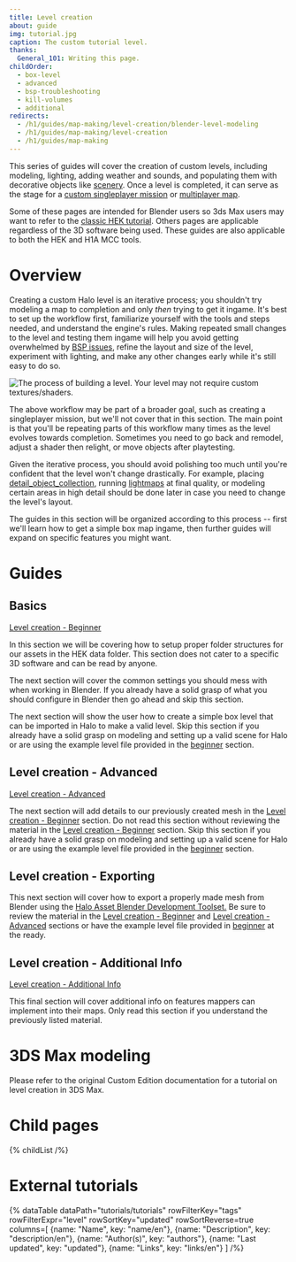 ```yaml
---
title: Level creation
about: guide
img: tutorial.jpg
caption: The custom tutorial level.
thanks:
  General_101: Writing this page.
childOrder:
  - box-level
  - advanced
  - bsp-troubleshooting
  - kill-volumes
  - additional
redirects:
  - /h1/guides/map-making/level-creation/blender-level-modeling
  - /h1/guides/map-making/level-creation
  - /h1/guides/map-making
---
```

This series of guides will cover the creation of custom levels, including modeling, lighting, adding weather and sounds, and populating them with decorative objects like [scenery](~). Once a level is completed, it can serve as the stage for a [custom singleplayer mission](~singleplayer) or [multiplayer map](~multiplayer).

Some of these pages are intended for Blender users so 3ds Max users may want to refer to the [classic HEK tutorial](http://nikon.bungie.org/misc/hek_tutorial/). Others pages are applicable regardless of the 3D software being used. These guides are also applicable to both the HEK and H1A MCC tools.

# Overview
Creating a custom Halo level is an iterative process; you shouldn't try modeling a map to completion and only _then_ trying to get it ingame. It's best to set up the workflow first, familiarize yourself with the tools and steps needed, and understand the engine's rules. Making repeated small changes to the level and testing them ingame will help you avoid getting overwhelmed by [BSP issues](~bsp-troubleshooting), refine the layout and size of the level, experiment with lighting, and make any other changes early while it's still easy to do so.

![](levels_workflow.svg "The process of building a level. Your level may not require custom textures/shaders.")

The above workflow may be part of a broader goal, such as creating a singleplayer mission, but we'll not cover that in this section. The main point is that you'll be repeating parts of this workflow many times as the level evolves towards completion. Sometimes you need to go back and remodel, adjust a shader then relight, or move objects after playtesting.

Given the iterative process, you should avoid polishing too much until you're confident that the level won't change drastically. For example, placing [detail_object_collection](~), running [lightmaps](~h1a-tool#lightmaps) at final quality, or modeling certain areas in high detail should be done later in case you need to change the level's layout.

The guides in this section will be organized according to this process -- first we'll learn how to get a simple box map ingame, then further guides will expand on specific features you might want.

# Guides
## Basics
[Level creation - Beginner](~box-level)

In this section we will be covering how to setup proper folder structures for our assets in the HEK data folder. This section does not cater to a specific 3D software and can be read by anyone.

The next section will cover the common settings you should mess with when working in Blender. If you already have a solid grasp of what you should configure in Blender then go ahead and skip this section.

The next section will show the user how to create a simple box level that can be imported in Halo to make a valid level. Skip this section if you already have a solid grasp on modeling and setting up a valid scene for Halo or are using the example level file provided in the [beginner](~box-level) section.

## Level creation - Advanced
[Level creation - Advanced](~advanced)

The next section will add details to our previously created mesh in the [Level creation - Beginner](~box-level) section. Do not read this section without reviewing the material in the [Level creation - Beginner](~box-level) section. Skip this section if you already have a solid grasp on modeling and setting up a valid scene for Halo or are using the example level file provided in the [beginner](~box-level) section.

## Level creation - Exporting

This next section will cover how to export a properly made mesh from Blender using the [Halo Asset Blender Development Toolset.](~halo-asset-blender-development-toolset) Be sure to review the material in the [Level creation - Beginner](~box-level) and [Level creation - Advanced](~advanced) sections or have the example level file provided in [beginner](~box-level) at the ready.

## Level creation - Additional Info
[Level creation - Additional Info](~additional)

This final section will cover additional info on features mappers can implement into their maps. Only read this section if you understand the previously listed material.

# 3DS Max modeling
Please refer to the original Custom Edition documentation for a tutorial on level creation in 3DS Max.

# Child pages
{% childList /%}

# External tutorials
{% dataTable
  dataPath="tutorials/tutorials"
  rowFilterKey="tags"
  rowFilterExpr="level"
  rowSortKey="updated"
  rowSortReverse=true
  columns=[
    {name: "Name", key: "name/en"},
    {name: "Description", key: "description/en"},
    {name: "Author(s)", key: "authors"},
    {name: "Last updated", key: "updated"},
    {name: "Links", key: "links/en"}
  ]
/%}
